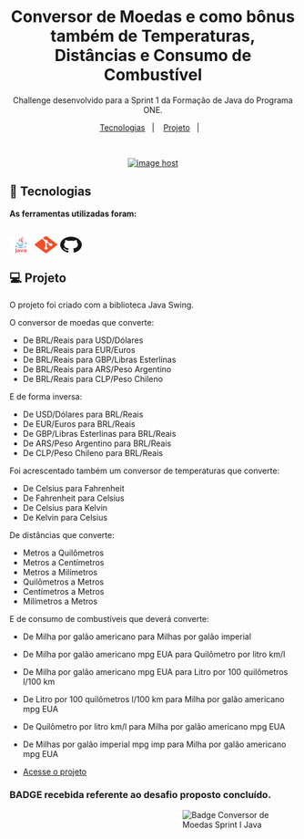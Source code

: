 <h1 align="center"> Conversor de Moedas e como bônus também de Temperaturas, Distâncias e Consumo de Combustível </h1>

<p align="center">
Challenge desenvolvido para a Sprint 1 da Formação de
Java do Programa ONE. <br/>
</p>

<p align="center">
  <a href="#-tecnologias">Tecnologias</a>&nbsp;&nbsp;&nbsp;|&nbsp;&nbsp;&nbsp;
  <a href="#-projeto">Projeto</a>&nbsp;&nbsp;&nbsp;|&nbsp;&nbsp;&nbsp;
</p>
<br>

<p align="center">
  <a href="https://imgbox.com/EfieRE2A" target="_blank"><img src="https://thumbs2.imgbox.com/9e/40/EfieRE2A_t.jpg" alt="image host"/></a>
</p>

## 🚀 Tecnologias

<b>As ferramentas utilizadas foram:</b>
<div style="display: inline_block"><br>
  <img align="center" alt="Davi-Java" height="30" width="40" src="https://raw.githubusercontent.com/devicons/devicon/master/icons/java/java-original-wordmark.svg">
  <img align="center" alt="Davi-Git" height="30" width="40" src="https://raw.githubusercontent.com/devicons/devicon/master/icons/git/git-original.svg">
  <img align="center" alt="Davi-Github" height="30" width="40" src="https://raw.githubusercontent.com/devicons/devicon/master/icons/github/github-original.svg">
</div>

## 💻 Projeto

O projeto foi criado com a biblioteca Java Swing.

O conversor de moedas que converte:

 - De BRL/Reais para USD/Dólares
 - De BRL/Reais para EUR/Euros
 - De BRL/Reais para GBP/Libras Esterlinas
 - De BRL/Reais para ARS/Peso Argentino
 - De BRL/Reais para CLP/Peso Chileno

E de forma inversa:

 - De USD/Dólares para BRL/Reais
 - De EUR/Euros para BRL/Reais
 - De GBP/Libras Esterlinas para BRL/Reais
 - De ARS/Peso Argentino para BRL/Reais
 - De CLP/Peso Chileno para BRL/Reais

Foi acrescentado também um conversor de temperaturas que converte:

 - De Celsius para Fahrenheit
 - De Fahrenheit para Celsius
 - De Celsius para Kelvin
 - De Kelvin para Celsius

De distâncias que converte:

 - Metros a Quilômetros
 - Metros a Centímetros
 - Metros a Milímetros
 - Quilômetros a Metros
 - Centímetros a Metros
 - Milímetros a Metros

E de consumo de combustíveis que deverá converte:

 - De Milha por galão americano para Milhas por galão imperial
 - De Milha por galão americano mpg EUA para Quilômetro por litro km/l
 - De Milha por galão americano mpg EUA para Litro por 100 quilômetros l/100 km
 - De Litro por 100 quilômetros l/100 km para Milha por galão americano mpg EUA
 - De Quilômetro por litro km/l para Milha por galão americano mpg EUA
 - De Milhas por galão imperial mpg imp para Milha por galão americano mpg EUA


- [Acesse o projeto]()

<h3>BADGE recebida referente ao desafio proposto concluído.</h3>
<img align="right" alt="Badge Conversor de Moedas Sprint I Java" width= "200" height="200" src=[Imgur](https://i.imgur.com/sO2IH2O.png)</h3>


